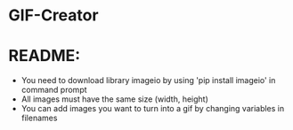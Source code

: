 # GIF-Creator
# README: 
- You need to download library imageio by using 'pip install imageio' in command prompt
- All images must have the same size (width, height)
- You can add images you want to turn into a gif by changing variables in filenames




